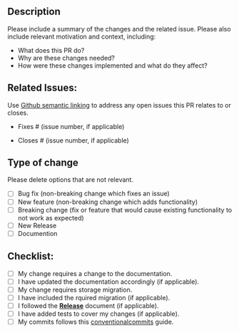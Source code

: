 ## Description

Please include a summary of the changes and the related issue. Please also include relevant motivation and context, including:

- What does this PR do?
- Why are these changes needed?
- How were these changes implemented and what do they affect?

## Related Issues:

Use [Github semantic linking](https://docs.github.com/en/issues/tracking-your-work-with-issues/linking-a-pull-request-to-an-issue#linking-a-pull-request-to-an-issue-using-a-keyword) to address any open issues this PR relates to or closes.

- Fixes # (issue number, if applicable)

- Closes # (issue number, if applicable)

## Type of change

Please delete options that are not relevant.

- [ ] Bug fix (non-breaking change which fixes an issue)
- [ ] New feature (non-breaking change which adds functionality)
- [ ] Breaking change (fix or feature that would cause existing functionality to not work as expected)
- [ ] New Release
- [ ] Documention

## Checklist:

- [ ] My change requires a change to the documentation.
- [ ] I have updated the documentation accordingly (if applicable).
- [ ] My change requires storage migration.
- [ ] I have included the rquired migration (if applicable).
- [ ] I followed the **[Release](https://github.com/threefoldtech/tfchain/blob/development/docs/production/releases.md)** document (if applicable).
- [ ] I have added tests to cover my changes (if applicable).
- [ ] My commits follows this [conventionalcommits](https://www.conventionalcommits.org/en/v1.0.0/) guide.

